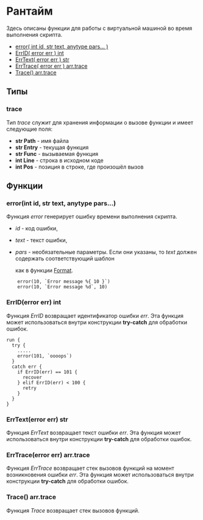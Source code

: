 

# Рантайм

Здесь описаны функции для работы с виртуальной машиной во время выполнения скрипта.

* [error\( int id, str text, anytype pars... \)](runtime.md#errorint-id-str-text-anytype-pars)
* [ErrID\( error err \) int](runtime.md#erriderror-err-int)
* [ErrText\( error err \) str](runtime.md#errtexterror-err-str)
* [ErrTrace\( error err \) arr.trace](runtime.md#errtraceerror-err-arrtrace)
* [Trace\(\) arr.trace](runtime.md#trace-arrtrace)

## Типы

### trace

Тип _trace_ служит для хранения информации о вызове функции и имеет следующие поля:

* **str Path** - имя файла
* **str Entry** - текущая функция
* **str Func** - вызываемая функция
* **int Line** - строка в исходном коде
* **int Pos** - позиция в строке, где произошёл вызов

## Функции

### error\(int id, str text, anytype pars...\)

Функция _error_ генерирует ошибку времени выполнения скрипта.

* _id_ - код ошибки,
* _text_ - текст ошибки,
* _pars_ - необязательные параметры. Если они указаны, то _text_ должен содержать соответствующий шаблон

  как в функции [Format](https://gentee.github.io/docs-gentee-ru/stdlib/string#formatstr-s-anytype-args-str).

```text
    error(10, `Error message %{ 10 }`)
    error(10, `Error message %d`, 10)
```

### ErrID\(error err\) int

Функция _ErrID_ возвращает идентификатор ошибки _err_. Эта функция может использоваться внутри конструкции **try-catch** для обработки ошибок.

```text
run {
  try {
    .....
    error(101, `oooops`)
  }
  catch err {
    if ErrID(err) == 101 {
      recover
    } elif ErrID(err) < 100 {
      retry
    }
  }
}
```

### ErrText\(error err\) str

Функция _ErrText_ возвращает текст ошибки _err_. Эта функция может использоваться внутри конструкции **try-catch** для обработки ошибок.

### ErrTrace\(error err\) arr.trace

Функция _ErrTrace_ возвращает стек вызовов функций на момент возникновения ошибки _err_. Эта функция может использоваться внутри конструкции **try-catch** для обработки ошибок.

### Trace\(\) arr.trace

Функция _Trace_ возвращает стек вызовов функций.

